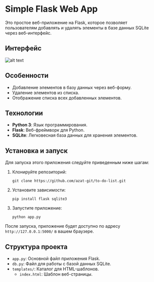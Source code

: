 # Simple Flask Web App

Это простое веб-приложение на Flask, которое позволяет пользователям добавлять и удалять элементы в базе данных SQLite через веб-интерфейс.

## Интерфейс
![alt text](https://github.com/azat-git/to-do-list.git)


## Особенности

- Добавление элементов в базу данных через веб-форму.
- Удаление элементов из списка.
- Отображение списка всех добавленных элементов.

## Технологии

- **Python 3**: Язык программирования.
- **Flask**: Веб-фреймворк для Python.
- **SQLite**: Легковесная база данных для хранения элементов.

## Установка и запуск

Для запуска этого приложения следуйте приведенным ниже шагам:

1. Клонируйте репозиторий:
   ```
   git clone https://github.com/azat-git/to-do-list.git
   ```
2. Установите зависимости:
   ```
   pip install flask sqlite3
   ```
3. Запустите приложение:
   ```
   python app.py
   ```

После запуска, приложение будет доступно по адресу `http://127.0.0.1:5000/` в вашем браузере.

## Структура проекта

- `app.py`: Основной файл приложения Flask.
- `db.py`: Файл для работы с базой данных SQLite.
- `templates/`: Каталог для HTML-шаблонов.
  - `index.html`: Шаблон веб-страницы.
